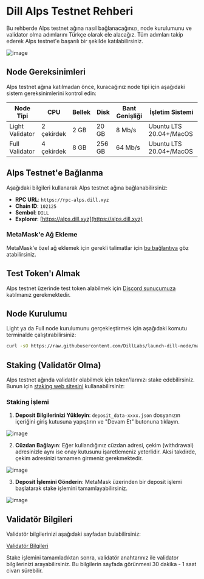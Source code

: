 # Dill Alps Testnet Rehberi

Bu rehberde Alps testnet ağına nasıl bağlanacağınızı, node kurulumunu ve validator olma adımlarını Türkçe olarak ele alacağız. Tüm adımları takip ederek Alps testnet'e başarılı bir şekilde katılabilirsiniz.

![image](https://github.com/user-attachments/assets/9458abd4-e1cf-4b58-89ab-5251ee125556)

## Node Gereksinimleri

Alps testnet ağına katılmadan önce, kuracağınız node tipi için aşağıdaki sistem gereksinimlerini kontrol edin:

| Node Tipi         | CPU      | Bellek | Disk    | Bant Genişliği | İşletim Sistemi       |
| ----------------- | -------- | ------ | ------- | -------------- | --------------------- |
| Light Validator   | 2 çekirdek| 2 GB   | 20 GB   | 8 Mb/s         | Ubuntu LTS 20.04+/MacOS|
| Full Validator    | 4 çekirdek| 8 GB   | 256 GB  | 64 Mb/s        | Ubuntu LTS 20.04+/MacOS|

## Alps Testnet'e Bağlanma

Aşağıdaki bilgileri kullanarak Alps testnet ağına bağlanabilirsiniz:

- **RPC URL**: `https://rpc-alps.dill.xyz`
- **Chain ID**: `102125`
- **Sembol**: `DILL`
- **Explorer**: [https://alps.dill.xyz](https://alps.dill.xyz)

### MetaMask'e Ağ Ekleme

MetaMask'e özel ağ eklemek için gerekli talimatlar için [bu bağlantıya](#) göz atabilirsiniz.

## Test Token'ı Almak

Alps testnet üzerinde test token alabilmek için [Discord sunucumuza](https://discord.gg/CJuq7rXM) katılmanız gerekmektedir. 

## Node Kurulumu

Light ya da Full node kurulumunu gerçekleştirmek için aşağıdaki komutu terminalde çalıştırabilirsiniz:

```bash
curl -sO https://raw.githubusercontent.com/DillLabs/launch-dill-node/main/dill.sh && chmod +x dill.sh && ./dill.sh
```

## Staking (Validatör Olma)

Alps testnet ağında validatör olabilmek için token'larınızı stake edebilirsiniz. Bunun için [staking web sitesini](https://staking.dill.xyz/) kullanabilirsiniz:

### Staking İşlemi

1. **Deposit Bilgilerinizi Yükleyin**: `deposit_data-xxxx.json` dosyanızın içeriğini giriş kutusuna yapıştırın ve "Devam Et" butonuna tıklayın.

![image](https://github.com/user-attachments/assets/30595b6d-cc2f-41cf-b353-e6706edc1dde)
   
2. **Cüzdan Bağlayın**: Eğer kullandığınız cüzdan adresi, çekim (withdrawal) adresinizle aynı ise onay kutusunu işaretlemeniz yeterlidir. Aksi takdirde, çekim adresinizi tamamen girmeniz gerekmektedir.

![image](https://github.com/user-attachments/assets/643ae638-94cd-49aa-a064-bc12bc8eb583)

3. **Deposit İşlemini Gönderin**: MetaMask üzerinden bir deposit işlemi başlatarak stake işlemini tamamlayabilirsiniz.

![image](https://github.com/user-attachments/assets/40aeb651-ebc0-40eb-bf01-898d50c7c458)

## Validatör Bilgileri

Validatör bilgilerinizi aşağıdaki sayfadan bulabilirsiniz:

[Validatör Bilgileri](https://alps.dill.xyz/validators)

Stake işlemini tamamladıktan sonra, validatör anahtarınız ile validator bilgilerinizi arayabilirsiniz. Bu bilgilerin sayfada görünmesi 30 dakika - 1 saat civarı sürebilir.

